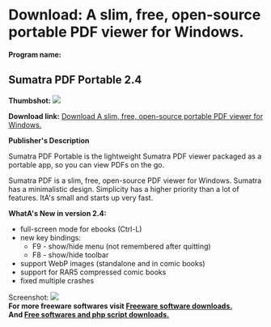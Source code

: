 # Download: A slim, free, open-source portable PDF viewer for Windows.

**Program name:**

## Sumatra PDF Portable 2.4

  
**Thumbshot:** ![](http://www.freewarefiles.com/screenshot/sumatrapdf_md.jpg)   
  
**Download link:** [Download A slim, free, open-source portable PDF viewer for Windows.](http://freesoftwares.boysofts.com/Sumatra-PDF-Portable_program_27829.html)  
  


**Publisher's Description**  
  


Sumatra PDF Portable is the lightweight Sumatra PDF viewer packaged as a portable app, so you can view PDFs on the go. 

Sumatra PDF is a slim, free, open-source PDF viewer for Windows. Sumatra has a minimalistic design. Simplicity has a higher priority than a lot of features. ItA's small and starts up very fast.

**WhatA's New in version 2.4:**

  * full-screen mode for ebooks (Ctrl-L) 
  * new key bindings: 
    * F9 - show/hide menu (not remembered after quitting) 
    * F8 - show/hide toolbar 
  * support WebP images (standalone and in comic books) 
  * support for RAR5 compressed comic books 
  * fixed multiple crashes 

  
  
Screenshot: ![](http://www.freewarefiles.com/screenshot/sumatrapdf.jpg)   
**For more freeware softwares visit [Freeware software downloads.](http://freesoftwares.boysofts.com/)**   
**And [Free softwares and php script downloads.](http://www.boysofts.com/)**
